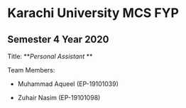 # Karachi University MCS FYP

## Semester 4 Year 2020

Title: **_Personal Assistant_
**

Team Members:

- Muhammad Aqueel (EP-19101039)

- Zuhair Nasim (EP-19101098)

